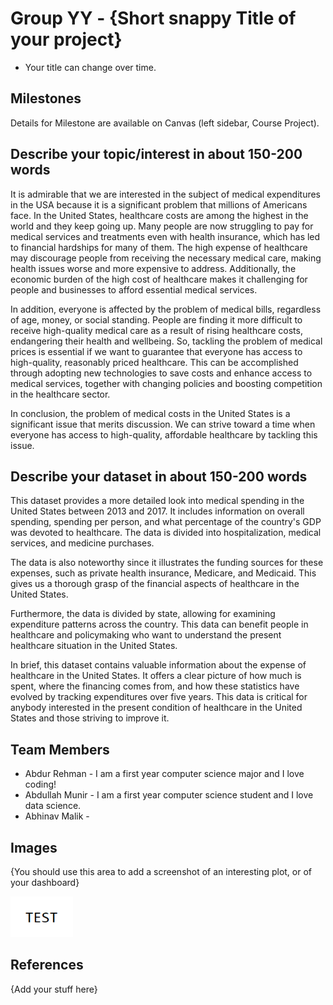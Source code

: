 # Group YY - {Short snappy Title of your project}

- Your title can change over time.

## Milestones

Details for Milestone are available on Canvas (left sidebar, Course Project).

## Describe your topic/interest in about 150-200 words

It is admirable that we are interested in the subject of medical expenditures in the USA because it is a significant problem that millions of Americans face. In the United States, healthcare costs are among the highest in the world and they keep going up. Many people are now struggling to pay for medical services and treatments even with health insurance, which has led to financial hardships for many of them. The high expense of healthcare may discourage people from receiving the necessary medical care, making health issues worse and more expensive to address. Additionally, the economic burden of the high cost of healthcare makes it challenging for people and businesses to afford essential medical services.

In addition, everyone is affected by the problem of medical bills, regardless of age, money, or social standing. People are finding it more difficult to receive high-quality medical care as a result of rising healthcare costs, endangering their health and wellbeing. So, tackling the problem of medical prices is essential if we want to guarantee that everyone has access to high-quality, reasonably priced healthcare. This can be accomplished through adopting new technologies to save costs and enhance access to medical services, together with changing policies and boosting competition in the healthcare sector.

In conclusion, the problem of medical costs in the United States is a significant issue that merits discussion. We can strive toward a time when everyone has access to high-quality, affordable healthcare by tackling this issue.

## Describe your dataset in about 150-200 words

This dataset provides a more detailed look into medical spending in the United States between 2013 and 2017. It includes information on overall spending, spending per person, and what percentage of the country's GDP was devoted to healthcare. The data is divided into hospitalization, medical services, and medicine purchases. 

The data is also noteworthy since it illustrates the funding sources for these expenses, such as private health insurance, Medicare, and Medicaid. This gives us a thorough grasp of the financial aspects of healthcare in the United States.

Furthermore, the data is divided by state, allowing for examining expenditure patterns across the country. This data can benefit people in healthcare and policymaking who want to understand the present healthcare situation in the United States. 

In brief, this dataset contains valuable information about the expense of healthcare in the United States. It offers a clear picture of how much is spent, where the financing comes from, and how these statistics have evolved by tracking expenditures over five years. This data is critical for anybody interested in the present condition of healthcare in the United States and those striving to improve it.






## Team Members

- Abdur Rehman - I am a first year computer science major and I love coding!
- Abdullah Munir - I am a first year computer science student and I love data science.   
- Abhinav Malik -  

## Images

{You should use this area to add a screenshot of an interesting plot, or of your dashboard}

<img src ="images/test.png" width="100px">

## References

{Add your stuff here}



